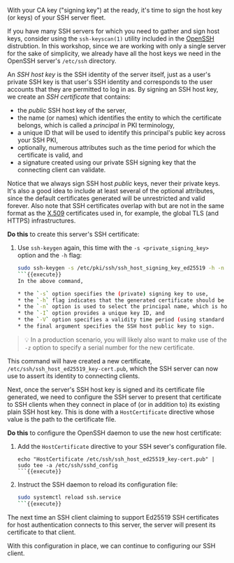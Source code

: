 With your CA key ("signing key") at the ready, it's time to sign the host key (or keys) of your SSH server fleet.

If you have many SSH servers for which you need to gather and sign host keys, consider using the `ssh-keyscan(1)` utility included in the [OpenSSH](https://www.openssh.com/) distrubtion. In this workshop, since we are working with only a single server for the sake of simplicity, we already have all the host keys we need in the OpenSSH server's `/etc/ssh` directory.

An *SSH host key* is the SSH identity of the server itself, just as a user's private SSH key is that user's SSH identity and corresponds to the user accounts that they are permitted to log in as. By signing an SSH host key, we create an *SSH certificate* that contains:

* the *public* SSH host key of the server,
* the name (or names) which identifies the entity to which the certificate belongs, which is called a *principal* in PKI terminology,
* a unique ID that will be used to identify this principal's public key across your SSH PKI,
* optionally, numerous attributes such as the time period for which the certificate is valid, and
* a signature created using our private SSH signing key that the connecting client can validate.

Notice that we always sign SSH host *public* keys, never their private keys. It's also a good idea to include at least several of the optional attributes, since the default certificates generated will be unrestricted and valid forever. Also note that SSH certificates overlap with but are not in the same format as the [X.509](https://en.wikipedia.org/wiki/X.509) certificates used in, for example, the global TLS (and HTTPS) infrastructures.

**Do this** to create this server's SSH certificate:

1. Use `ssh-keygen` again, this time with the `-s <private_signing_key>` option and the `-h` flag:
    ```sh
    sudo ssh-keygen -s /etc/pki/ssh/ssh_host_signing_key_ed25519 -h -n host01 -I example-host -V +1w /etc/ssh/ssh_host_ed25519_key.pub
    ```{{execute}}
    In the above command,

    * the `-s` option specifies the (private) signing key to use,
    * the `-h` flag indicates that the generated certificate should be for an SSH host (rather than an SSH user),
    * the `-n` option is used to select the principal name, which is hostname to which the SSH will ultimately connect,
    * the `-I` option provides a unique key ID, and
    * the `-V` option specifies a validity time period (using standard SSH time patterns; `1w` is equal to one week),
    * the final argument specifies the SSH host public key to sign.

> :bulb: In a production scenario, you will likely also want to make use of the `-z` option to specify a serial number for the new certificate.

This command will have created a new certificate, `/etc/ssh/ssh_host_ed25519_key-cert.pub`, which the SSH server can now use to assert its identity to connecting clients.

Next, once the server's SSH host key is signed and its certificate file generated, we need to configure the SSH server to present that certificate to SSH clients when they connect in place of (or in addition to) its existing plain SSH host key. This is done with a `HostCertificate` directive whose value is the path to the certificate file.

**Do this** to configure the OpenSSH daemon to use the new host certificate:

1. Add the `HostCertificate` directive to your SSH sever's configuration file.
    ```
    echo "HostCertificate /etc/ssh/ssh_host_ed25519_key-cert.pub" | sudo tee -a /etc/ssh/sshd_config
    ```{{execute}}
1. Instruct the SSH daemon to reload its configuration file:
    ```sh
    sudo systemctl reload ssh.service
    ```{{execute}}

The next time an SSH client claiming to support Ed25519 SSH certificates for host authentication connects to this server, the server will present its certificate to that client.

With this configuration in place, we can continue to configuring our SSH client.
